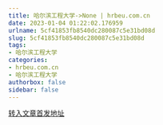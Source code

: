 ```yaml
---
title: 哈尔滨工程大学->None | hrbeu.com.cn
date: 2023-01-04 01:22:02.176959
urlname: 5cf41853fb8540dc280087c5e31bd08d
slug: 5cf41853fb8540dc280087c5e31bd08d
tags: 
- 哈尔滨工程大学
categories:
- hrbeu.com.cn
- 哈尔滨工程大学
authorbox: false
sidebar: false
---
```





[转入文章首发地址](https://hlj.cnr.cn/jykj/20230103/t20230103_526112879.shtml)